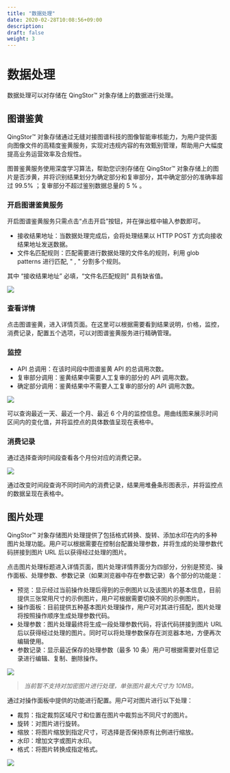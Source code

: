```yaml
---
title: "数据处理"
date: 2020-02-28T10:08:56+09:00
description:
draft: false
weight: 3
---
```


# 数据处理

数据处理可以对存储在 QingStor™ 对象存储上的数据进行处理。

## 图谱鉴黄

QingStor™ 对象存储通过无缝对接图谱科技的图像智能审核能力，为用户提供面向图像文件的高精度鉴黄服务，实现对违规内容的有效甄别管理，帮助用户大幅度提高业务运营效率及合规性。

图普鉴黄服务使用深度学习算法，帮助您识别存储在 QingStor™ 对象存储上的图片是否涉黄，并将识别结果划分为确定部分和复审部分，其中确定部分的准确率超过 99.5% ；复审部分不超过鉴别数据总量的 5 % 。

### 开启图谱鉴黄服务

开启图谱鉴黄服务只需点击“点击开启”按钮，并在弹出框中输入参数即可。

- 接收结果地址：当数据处理完成后，会将处理结果以 HTTP POST 方式向接收结果地址发送数据。
- 文件名匹配规则：匹配需要进行数据处理的文件名的规则，利用 glob patterns 进行匹配, " , " 分割多个规则。

其中 “接收结果地址” 必填，“文件名匹配规则” 具有缺省值。

![](data_process_tupu_open.jpg)

### 查看详情

点击图谱鉴黄，进入详情页面。在这里可以根据需要看到结果说明，价格，监控，消费记录，配置五个选项，可以对图谱鉴黄服务进行精确管理。

### 监控

- API 总调用：在该时间段中图谱鉴黄 API 的总调用次数。
- 复审部分调用：鉴黄结果中需要人工复审的部分的 API 调用次数。
- 确定部分调用：鉴黄结果中不需要人工复审的部分的 API 调用次数。

![](data_process_tupu_monitor.jpg)

可以查询最近一天、最近一个月、最近 6 个月的监控信息。用曲线图来展示时间区间内的变化值，并将监控点的具体数值呈现在表格中。

### 消费记录

通过选择查询时间段查看各个月份对应的消费记录。

![](data_process_tupu_consumption.jpg)

通过改变时间段查询不同时间内的消费记录，结果用堆叠条形图表示，并将监控点的数据呈现在表格中。

## 图片处理

QingStor™ 对象存储图片处理提供了包括格式转换、旋转、添加水印在内的多种图片处理功能。用户可以根据需要在控制台配置处理参数，并将生成的处理参数代码拼接到图片 URL 后以获得经过处理的图片。

点击图片处理标题进入详情页面，图片处理详情界面分为四部分，分别是预览、操作面板、处理参数、参数记录（如果浏览器中存在参数记录）各个部分的功能是：

- 预览：显示经过当前操作处理后得到的示例图片以及该图片的基本信息，目前提供三张常用尺寸的示例图片，用户可根据需要切换不同的示例图片。
- 操作面板：目前提供五种基本图片处理操作，用户可对其进行搭配，图片处理将按照操作顺序生成处理参数代码。
- 处理参数：图片处理最终将生成一段处理参数代码，将该代码拼接到图片 URL 后以获得经过处理的图片。同时可以将处理参数保存在浏览器本地，方便再次编辑使用。
- 参数记录：显示最近保存的处理参数（最多 10 条）用户可根据需要对任意记录进行编辑、复制、删除操作。

![](data_process_magick_detail.jpg)

> *当前暂不支持对加密图片进行处理，单张图片最大尺寸为 10MB。*

通过对操作面板中提供的功能进行配置。用户可对图片进行以下处理：

- 裁剪：指定裁剪区域尺寸和位置在图片中裁剪出不同尺寸的图片。
- 旋转：对图片进行旋转。
- 缩放：将图片缩放到指定尺寸，可选择是否保持原有比例进行缩放。
- 水印：增加文字或图片水印。
- 格式：将图片转换成指定格式。

![](data_process_magick_operate.jpg)

